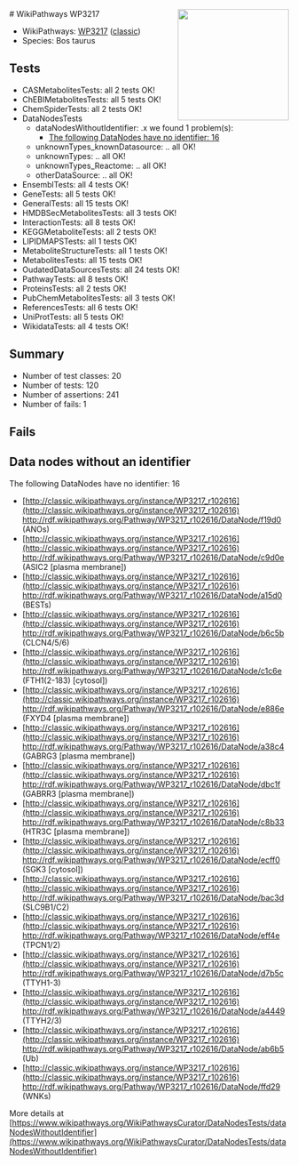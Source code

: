 <img style="float: right; width: 200px" src="https://upload.wikimedia.org/wikipedia/commons/thumb/8/83/Wplogo_with_text_500.png/640px-Wplogo_with_text_500.png" />
# WikiPathways WP3217

* WikiPathways: [WP3217](https://wikipathways.org/pathways/WP3217) ([classic](https://classic.wikipathways.org/instance/WP3217))
* Species: Bos taurus
## Tests
* CASMetabolitesTests: all 2 tests OK!
* ChEBIMetabolitesTests: all 5 tests OK!
* ChemSpiderTests: all 2 tests OK!
* DataNodesTests
    * dataNodesWithoutIdentifier: .x we found 1 problem(s):
        * [The following DataNodes have no identifier: 16](#8792c496)
    * unknownTypes_knownDatasource: .. all OK!
    * unknownTypes: .. all OK!
    * unknownTypes_Reactome: .. all OK!
    * otherDataSource: .. all OK!
* EnsemblTests: all 4 tests OK!
* GeneTests: all 5 tests OK!
* GeneralTests: all 15 tests OK!
* HMDBSecMetabolitesTests: all 3 tests OK!
* InteractionTests: all 8 tests OK!
* KEGGMetaboliteTests: all 2 tests OK!
* LIPIDMAPSTests: all 1 tests OK!
* MetaboliteStructureTests: all 1 tests OK!
* MetabolitesTests: all 15 tests OK!
* OudatedDataSourcesTests: all 24 tests OK!
* PathwayTests: all 8 tests OK!
* ProteinsTests: all 2 tests OK!
* PubChemMetabolitesTests: all 3 tests OK!
* ReferencesTests: all 6 tests OK!
* UniProtTests: all 5 tests OK!
* WikidataTests: all 4 tests OK!


## Summary

* Number of test classes: 20
* Number of tests: 120
* Number of assertions: 241
* Number of fails: 1

## Fails

<a name="8792c496" />

## Data nodes without an identifier

The following DataNodes have no identifier: 16

* [http://classic.wikipathways.org/instance/WP3217_r102616](http://classic.wikipathways.org/instance/WP3217_r102616) http://rdf.wikipathways.org/Pathway/WP3217_r102616/DataNode/f19d0 (ANOs)
* [http://classic.wikipathways.org/instance/WP3217_r102616](http://classic.wikipathways.org/instance/WP3217_r102616) http://rdf.wikipathways.org/Pathway/WP3217_r102616/DataNode/c9d0e (ASIC2 [plasma
membrane])
* [http://classic.wikipathways.org/instance/WP3217_r102616](http://classic.wikipathways.org/instance/WP3217_r102616) http://rdf.wikipathways.org/Pathway/WP3217_r102616/DataNode/a15d0 (BESTs)
* [http://classic.wikipathways.org/instance/WP3217_r102616](http://classic.wikipathways.org/instance/WP3217_r102616) http://rdf.wikipathways.org/Pathway/WP3217_r102616/DataNode/b6c5b (CLCN4/5/6)
* [http://classic.wikipathways.org/instance/WP3217_r102616](http://classic.wikipathways.org/instance/WP3217_r102616) http://rdf.wikipathways.org/Pathway/WP3217_r102616/DataNode/c1c6e (FTH1(2-183)
[cytosol])
* [http://classic.wikipathways.org/instance/WP3217_r102616](http://classic.wikipathways.org/instance/WP3217_r102616) http://rdf.wikipathways.org/Pathway/WP3217_r102616/DataNode/e886e (FXYD4 [plasma
membrane])
* [http://classic.wikipathways.org/instance/WP3217_r102616](http://classic.wikipathways.org/instance/WP3217_r102616) http://rdf.wikipathways.org/Pathway/WP3217_r102616/DataNode/a38c4 (GABRG3 [plasma
membrane])
* [http://classic.wikipathways.org/instance/WP3217_r102616](http://classic.wikipathways.org/instance/WP3217_r102616) http://rdf.wikipathways.org/Pathway/WP3217_r102616/DataNode/dbc1f (GABRR3 [plasma
membrane])
* [http://classic.wikipathways.org/instance/WP3217_r102616](http://classic.wikipathways.org/instance/WP3217_r102616) http://rdf.wikipathways.org/Pathway/WP3217_r102616/DataNode/c8b33 (HTR3C [plasma
membrane])
* [http://classic.wikipathways.org/instance/WP3217_r102616](http://classic.wikipathways.org/instance/WP3217_r102616) http://rdf.wikipathways.org/Pathway/WP3217_r102616/DataNode/ecff0 (SGK3 [cytosol])
* [http://classic.wikipathways.org/instance/WP3217_r102616](http://classic.wikipathways.org/instance/WP3217_r102616) http://rdf.wikipathways.org/Pathway/WP3217_r102616/DataNode/bac3d (SLC9B1/C2)
* [http://classic.wikipathways.org/instance/WP3217_r102616](http://classic.wikipathways.org/instance/WP3217_r102616) http://rdf.wikipathways.org/Pathway/WP3217_r102616/DataNode/eff4e (TPCN1/2)
* [http://classic.wikipathways.org/instance/WP3217_r102616](http://classic.wikipathways.org/instance/WP3217_r102616) http://rdf.wikipathways.org/Pathway/WP3217_r102616/DataNode/d7b5c (TTYH1-3)
* [http://classic.wikipathways.org/instance/WP3217_r102616](http://classic.wikipathways.org/instance/WP3217_r102616) http://rdf.wikipathways.org/Pathway/WP3217_r102616/DataNode/a4449 (TTYH2/3)
* [http://classic.wikipathways.org/instance/WP3217_r102616](http://classic.wikipathways.org/instance/WP3217_r102616) http://rdf.wikipathways.org/Pathway/WP3217_r102616/DataNode/ab6b5 (Ub)
* [http://classic.wikipathways.org/instance/WP3217_r102616](http://classic.wikipathways.org/instance/WP3217_r102616) http://rdf.wikipathways.org/Pathway/WP3217_r102616/DataNode/ffd29 (WNKs)


More details at [https://www.wikipathways.org/WikiPathwaysCurator/DataNodesTests/dataNodesWithoutIdentifier](https://www.wikipathways.org/WikiPathwaysCurator/DataNodesTests/dataNodesWithoutIdentifier)

